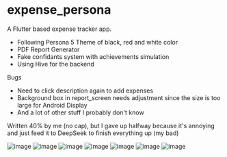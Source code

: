 # expense_persona

A Flutter based expense tracker app.
- Following Persona 5 Theme of black, red and white color
- PDF Report Generator
- Fake confidants system with achievements simulation
- Using Hive for the backend

Bugs

- Need to click description again to add expenses
- Background box in report_screen needs adjustment since the size is too large for Android Display
- And a lot of other stuff I probably don't know
  
Written 40% by me (no cap), but I gave up halfway because it's annoying and just feed it to DeepSeek to finish everything up (my bad)

![image](https://github.com/user-attachments/assets/811fd0e7-4fb4-4b78-ae16-9f7b58987eee)
![image](https://github.com/user-attachments/assets/2aef0656-2beb-4831-a091-33ba0ff1d194)
![image](https://github.com/user-attachments/assets/5aadefef-a7f1-48d8-8425-cebf24f849f2)
![image](https://github.com/user-attachments/assets/68a14f1a-b5fd-46ce-9f5e-149b50508261)
![image](https://github.com/user-attachments/assets/8d1e6f40-a499-440d-a9e9-72492848c1d2)
![image](https://github.com/user-attachments/assets/fe033ad3-3128-4a53-b3a5-56100cf900f1)
![image](https://github.com/user-attachments/assets/d57b3f71-9186-4cc6-8871-b0cb2a04a85f)











